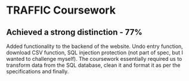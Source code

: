 # TRAFFIC Coursework
## Achieved a strong distinction - 77% 
Added functionality to the backend of the website. Undo entry function, download CSV function, SQL injection protection (not part of spec, but I wanted to challenge myself). The coursework essentially required us to transform data from the SQL database, clean it and format it as per the specifications and finally. 
